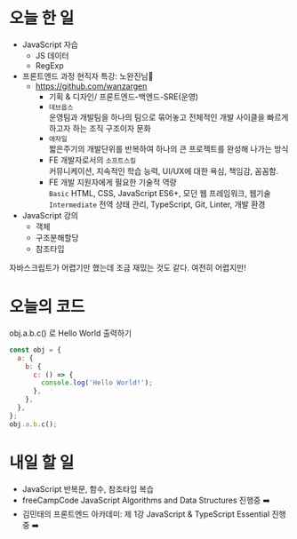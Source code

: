 # 오늘 한 일

- JavaScript 자습
  - JS 데이터
  - RegExp
- 프론트엔드 과정 현직자 특강: 노완진님🎉
  - https://github.com/wanzargen
    - 기획 & 디자인/ 프론트엔드-백엔드-SRE(운영)
    - `데브옵스`  
      운영팀과 개발팀을 하나의 팀으로 묶어놓고 전체적인 개발 사이클을 빠르게 하고자 하는 조직 구조이자 문화
    - `애자일`  
      짧은주기의 개발단위를 반복하여 하나의 큰 프로젝트를 완성해 나가는 방식
    - FE 개발자로서의 `소프트스킬`  
      커뮤니케이션, 지속적인 학습 능력, UI/UX에 대한 욕심, 책임감, 꼼꼼함.
    - FE 개발 지원자에게 필요한 기술적 역량  
      `Basic` HTML, CSS, JavaScript ES6+, 모던 웹 프레임워크, 웹기술  
      `Intermediate` 전역 상태 관리, TypeScript, Git, Linter, 개발 환경
- JavaScript 강의
  - 객체
  - 구조분해할당
  - 참조타입

자바스크립트가 어렵기만 했는데 조금 재밌는 것도 같다. 여전히 어렵지만!

# 오늘의 코드

obj.a.b.c() 로 Hello World 출력하기

```js
const obj = {
  a: {
    b: {
      c: () => {
        console.log('Hello World!');
      },
    },
  },
};
obj.a.b.c();
```

# 내일 할 일

- JavaScript 반복문, 함수, 참조타입 복습
- freeCampCode JavaScript Algorithms and Data Structures 진행중 ➡️
- 김민태의 프론트엔드 아카데미: 제 1강 JavaScript & TypeScript Essential 진행중 ➡️
